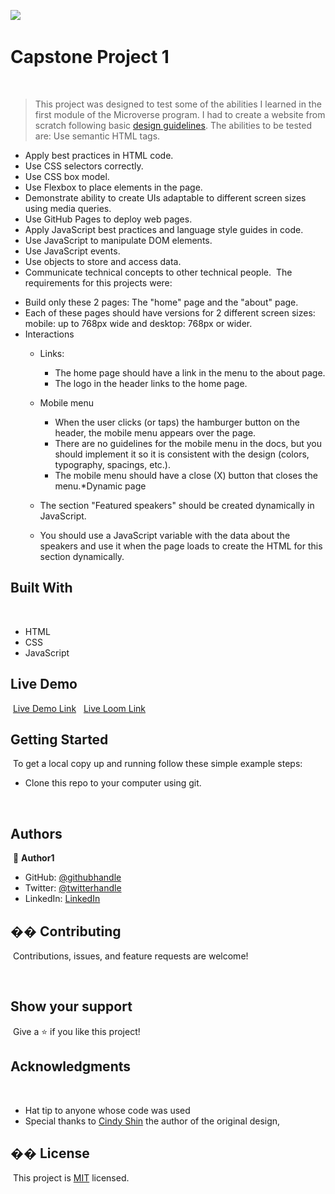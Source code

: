 ![](https://img.shields.io/badge/Microverse-blueviolet)
​
# Capstone Project 1
​
> This project was designed to test some of the abilities I learned in the first module of the Microverse program. I had to create a website from scratch following basic [design guidelines](https://www.behance.net/gallery/29845175/CC-Global-Summit-2015). The abilities to be tested are: Use semantic HTML tags.
- Apply best practices in HTML code.
- Use CSS selectors correctly.
- Use CSS box model.
- Use Flexbox to place elements in the page.
- Demonstrate ability to create UIs adaptable to different screen sizes using media queries.
- Use GitHub Pages to deploy web pages.
- Apply JavaScript best practices and language style guides in code.
- Use JavaScript to manipulate DOM elements.
- Use JavaScript events.
- Use objects to store and access data.
- Communicate technical concepts to other technical people.
​
The requirements for this projects were:
* Build only these 2 pages: The "home" page and the "about" page.
​
* Each of these pages should have versions for 2 different screen sizes: mobile: up to 768px wide and desktop: 768px or wider.
​
* Interactions
    - Links:
      - The home page should have a link in the menu to the about page.
      - The logo in the header links to the home page.
      
    - Mobile menu
      - When the user clicks (or taps) the hamburger button on the header, the mobile menu appears over the page.
      - There are no guidelines for the mobile menu in the docs, but you should implement it so it is consistent with the design (colors, typography, spacings, etc.).
      - The mobile menu should have a close (X) button that closes the menu.
​
*Dynamic page
  - The section "Featured speakers" should be created dynamically in JavaScript.
  - You should use a JavaScript variable with the data about the speakers and use it when the page loads to create the HTML for this section dynamically.
​
## Built With
​
- HTML
- CSS
- JavaScript
​
​
## Live Demo
​
  [Live Demo Link](https://basitali111.github.io/first-capstone-project-/)
​
​ 
[Live Loom Link](https://www.loom.com/share/344c92085a654c7fb77bc3d9901e0e6f)
## Getting Started
​
To get a local copy up and running follow these simple example steps:
​
- Clone this repo to your computer using git.

​
​
​
## Authors
​
👤 **Author1**
​
- GitHub: [@githubhandle](@BasitAl35031734)
- Twitter: [@twitterhandle](@BasitAl35031734)
- LinkedIn: [LinkedIn]( basit-ali-3961141b3)
​

## �� Contributing
​
Contributions, issues, and feature requests are welcome!
​

​
## Show your support
​
Give a ⭐️ if you like this project!
​
## Acknowledgments
​
- Hat tip to anyone whose code was used
- Special thanks to [Cindy Shin](https://www.behance.net/adagio07) the author of the original design,
​
## �� License
​
This project is [MIT](./MIT.md) licensed.
